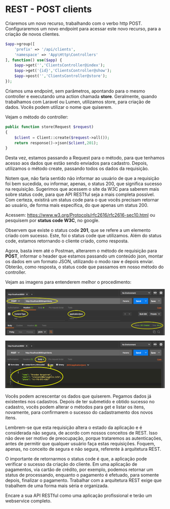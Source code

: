 # REST - POST clients

Criaremos um novo recurso, trabalhando com o verbo http POST. Configuraremos um novo endpoint para acessar este novo recurso, para a criação de novos clientes.

```php
$app->group([
    'prefix' => '/api/clients',
    'namespace' => 'App\Http\Controllers'
], function() use($app) {
    $app->get('','ClientsController@index');
    $app->get('{id}','ClientsController@show');
    $app->post('','ClientsController@store');
});
```

Criamos uma endpoint, sem parâmetros, apontando para o mesmo controller e executando uma action chamada **store**. Geralmente, quando trabalhamos com Laravel ou Lumen, utilizamos store, para criação de dados. Vocês podem utilizar o nome que quiserem.

Vejam o método do controller:

```php
public function store(Request $request)
{
    $client = Client::create($request->all());
    return response()->json($client,201);
}
```

Desta vez, estamos passando a Request para o método, para que tenhamos acesso aos dados que estão sendo enviados para cadastro. Depois, utilizamos o método create, passando todos os dados da requisição.

Notem que, não faria sentido não informar ao usuário de que a requisição foi bem sucedida, ou  informar, apenas, o status 200, que significa sucesso na requisição. Sugerimos que acessem o site da W3C para saberem mais sobre status code, para que  API RESTful seja a mais completa possível. Com certeza, existirá um status code para o que vocês precisam retornar ao usuário, de forma mais específica, do que apenas um status 200.

Acessem: <https://www.w3.org/Protocols/rfc2616/rfc2616-sec10.html> ou pesquisem por **status code W3C**, no google.

Observem que existe o status code **201**, que se refere a um elemento criado com sucesso. Este, foi o status code que utilizamos. Além do status code, estamos retornando o cliente criado, como resposta.

Agora, basta  irem até o Postman, alterarem o método de requisição para **POST**, informar o header que estamos passando um conteúdo json, montar os dados em um formato JSON, utilizando o modo raw e depois enviar. Obterão, como resposta, o status code que passamos em nosso método do controller.

Vejam as imagens para entenderem melhor o procedimento:

![web_service_postman_post](./images/web_service_postman_post.png "web_service_postman_post")

![web_service_postman_post1](./images/web_service_postman_post1.png "web_service_postman_post1")

Vocês podem acrescentar os dados que quiserem. Pegamos dados já existentes nos cadastros. Depois de ter submetido e obtido sucesso no cadastro, vocês podem alterar o métodos para get e listar os itens, novamente, para confirmarem o sucesso do cadastramento dos novos itens.

Lembrem-se que esta requisição altera o estado da aplicação e é considerada não segura, de acordo com nossos conceitos de REST. Isso não deve ser motivo de preocupação, porque trataremos as autenticações, antes de permitir que qualquer usuário faça estas requisições. Foquem, apenas, no conceito de segura e não segura, referente à arquitetura REST.

O importante de retornarmos o status code é que, a aplicação pode verificar o sucesso da criação do cliente. Em uma aplicação de pagamentos, via cartão de crédito, por exemplo, podemos retornar um status de processando, enquanto o pagamento é efetuado, para somente depois, finalizar o pagamento. Trabalhar com a arquitetura REST exige que trabalhem de uma forma mais séria e organizada.

Encare a sua API RESTful como uma aplicação profissional e terão um webservice completo.